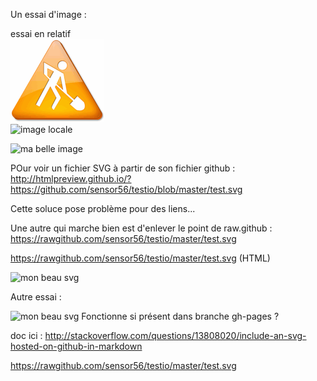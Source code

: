Un essai d'image :

essai en relatif   
![image locale](images/en_travaux.gif)  
![image locale](testio/blob/master/images/en_travaux.gif)



![ma belle image](http://www.mon-club-elec.fr/mes_images/clipart/logo_pyduino.png)


POur voir un fichier SVG à partir de son fichier github : 
http://htmlpreview.github.io/?https://github.com/sensor56/testio/blob/master/test.svg

Cette soluce pose problème pour des liens... 

Une autre qui marche bien est d'enlever le point de raw.github : 
https://rawgithub.com/sensor56/testio/master/test.svg

<a href="" target="_blank">https://rawgithub.com/sensor56/testio/master/test.svg</a> (HTML)

![mon beau svg](https://rawgithub.com/sensor56/testio/master/test.svg)

Autre essai : 

![mon beau svg](http://sensor56.github.io/testio/blob/master/test.svg)
Fonctionne si présent dans branche gh-pages ? 


doc ici : http://stackoverflow.com/questions/13808020/include-an-svg-hosted-on-github-in-markdown

<a href="" target="_blank">https://rawgithub.com/sensor56/testio/master/test.svg</a>
